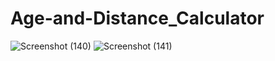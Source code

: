 # Age-and-Distance_Calculator
![Screenshot (140)](https://github.com/Shivam1456/Age-and-Distance_Calculator/assets/127660326/bd8b7e68-699d-494c-80ea-b02a16f40a30)
![Screenshot (141)](https://github.com/Shivam1456/Age-and-Distance_Calculator/assets/127660326/d438119c-15b1-48d1-aabe-2961b5eedf55)

